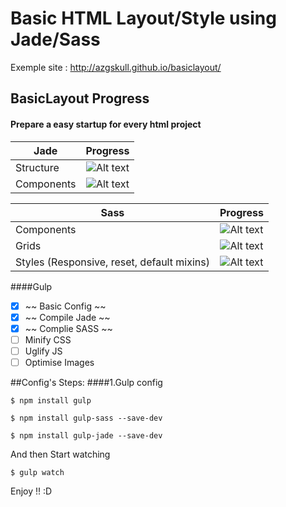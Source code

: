 # Basic HTML Layout/Style using Jade/Sass

Exemple site :
http://azgskull.github.io/basiclayout/
## BasicLayout Progress
#### Prepare a easy startup for every html project
|   Jade                          |   Progress                                            |
| --------------------------------|:-----------------------------------------------------:|
| Structure                       |   ![Alt text](http://progressed.io/bar/95?title=done) |
| Components                      |   ![Alt text](http://progressed.io/bar/50?title=done) |

|  Sass                                           |  Progress                                             |
| ------------------------------------------------|:-----------------------------------------------------:|
| Components                                      |   ![Alt text](http://progressed.io/bar/50?title=done) |
| Grids                                           |   ![Alt text](http://progressed.io/bar/100?title=done)|
| Styles (Responsive, reset, default mixins)      |   ![Alt text](http://progressed.io/bar/80?title=done) |

####Gulp
- [x] ~~ Basic Config ~~
- [x] ~~ Compile Jade ~~
- [x] ~~ Complie SASS ~~
- [ ] Minify CSS
- [ ] Uglify JS
- [ ] Optimise Images

##Config's Steps:
####1.Gulp config

```
$ npm install gulp
```
```
$ npm install gulp-sass --save-dev
```
```
$ npm install gulp-jade --save-dev
```

And then Start watching
```
$ gulp watch
```

Enjoy !! :D

